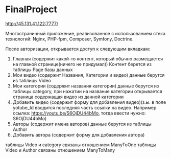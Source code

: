 # FinalProject

http://45.131.41.122:7777/

Многостраничный приложение, реализованное с использованием стека технологий: Nginx, PHP-fpm, Composer, Symfony, Doctrine.

После авторизации, открывается доступ к следующим вкладкам:
1) Главная (содержит какой-то контент, который обычно размещается на главной странице(ничего не придумал)) Контент берется из таблицы Page базы данных
2) Мои видео (содержит Названия, Категории и видео) данные берутся из таблицы Video 
3) Мои категории (содержит названия категории) данные берутся из таблицы category, при нажатии на название категории открывается страница содержащая видео из данной категории
4) Добавить видео (содержит форму для добавления видео)(з.ы. в поле yotube_Id вводится последняя часть ссылки на видео. Например ссылка: https://youtu.be/S6OjDU44bMo, тогда ввести нужно: S6OjDU44bMo)
5) Авторы (содержит имена авторов) данные берутся из таблицы Author
6) Добавить автора (содержит форму для добавления автора)

таблицы Video и category связаны отношением ManyToOne
таблицы Video и Author связаны отношением ManyToMany
